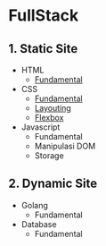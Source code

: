 # FullStack

## 1. Static Site

- HTML
  - [Fundamental](static-site/html/fundamental.md)
- CSS
  - [Fundamental](static-site/css/fundamental.md)
  - [Layouting](static-site/css/layouting.md)
  - [Flexbox](static-site/css/flexbox.md)
- Javascript
  - Fundamental
  - Manipulasi DOM
  - Storage

## 2. Dynamic Site

- Golang
  - Fundamental
- Database
  - Fundamental
